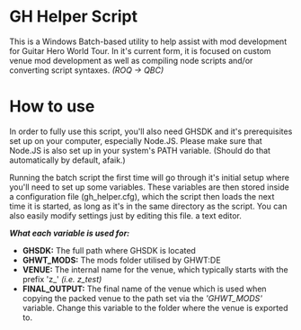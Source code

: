 # GH Helper Script
This is a Windows Batch-based utility to help assist with mod development for Guitar Hero World Tour. In it's current form,
it is focused on custom venue mod development as well as compiling node scripts and/or converting script syntaxes. *(ROQ -> QBC)*

# How to use
In order to fully use this script, you'll also need GHSDK and it's prerequisites set up on your computer, especially Node.JS.
Please make sure that Node.JS is also set up in your system's PATH variable. (Should do that automatically by default, afaik.)

Running the batch script the first time will go through it's initial setup where you'll need to set up some variables.
These variables are then stored inside a configuration file (gh_helper.cfg), which the script then loads the next time it
is started, as long as it's in the same directory as the script. You can also easily modify settings just by editing this file.
a text editor.

***What each variable is used for:***
- **GHSDK:** The full path where GHSDK is located
- **GHWT_MODS:** The mods folder utilised by GHWT:DE
- **VENUE:** The internal name for the venue, which typically starts with the prefix 'z_' *(i.e. z_test)*
- **FINAL_OUTPUT:** The final name of the venue which is used when copying the packed venue to the path set via the *'GHWT_MODS'* variable. Change this variable to the folder where the venue is exported to.